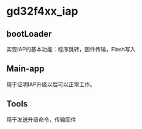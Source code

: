 # gd32f4xx_iap



## bootLoader

实现IAP的基本功能：程序跳转，固件传输，Flash写入

## Main-app

用于证明IAP升级以后可以正常工作。

## Tools

用于发送升级命令，传输固件